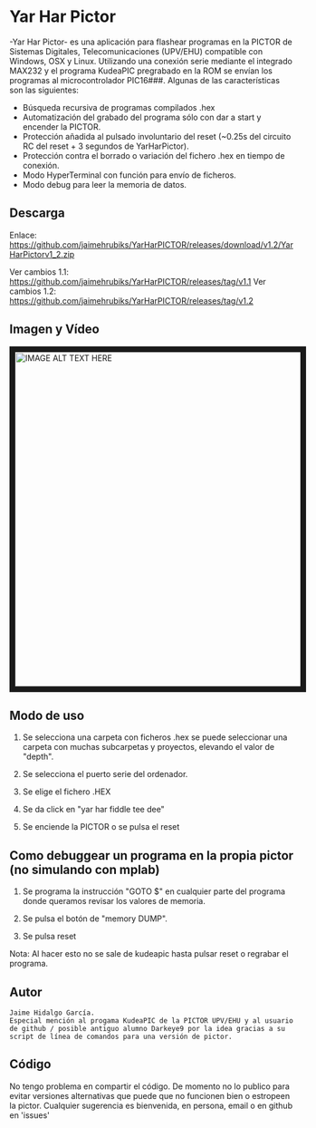 # Yar Har Pictor

-Yar Har Pictor- es una aplicación para flashear programas en la PICTOR de Sistemas Digitales, Telecomunicaciones (UPV/EHU) compatible con Windows, OSX y Linux. Utilizando una conexión serie mediante el integrado MAX232 y el programa KudeaPIC pregrabado en la ROM se envían los programas al microcontrolador PIC16###. Algunas de las características son las siguientes:

  - Búsqueda recursiva de programas compilados .hex
  - Automatización del grabado del programa sólo con dar a start y encender la PICTOR.
  - Protección añadida al pulsado involuntario del reset (~0.25s del circuito RC del reset + 3 segundos de YarHarPictor).
  - Protección contra el borrado o variación del fichero .hex en tiempo de conexión.
  - Modo HyperTerminal con función para envío de ficheros.
  - Modo debug para leer la memoria de datos.

## Descarga

Enlace: https://github.com/jaimehrubiks/YarHarPICTOR/releases/download/v1.2/YarHarPictorv1_2.zip

Ver cambios 1.1: https://github.com/jaimehrubiks/YarHarPICTOR/releases/tag/v1.1
Ver cambios 1.2: https://github.com/jaimehrubiks/YarHarPICTOR/releases/tag/v1.2

## Imagen y Vídeo

<a href="https://www.youtube.com/watch?v=_tAKQwJ5mWk
" target="_blank"><img src="https://i.imgur.com/zhWHPzt.png" 
alt="IMAGE ALT TEXT HERE" width="800" height="590" border="10" /></a>

## Modo de uso
1)  Se selecciona una carpeta con ficheros .hex se puede seleccionar una carpeta con muchas subcarpetas y proyectos, elevando el valor de "depth".

2) Se selecciona el puerto serie del ordenador.

3) Se elige el fichero .HEX

4) Se da click en "yar har fiddle tee dee"

5) Se enciende la PICTOR o se pulsa el reset

## Como debuggear un programa en la propia pictor (no simulando con mplab)

1) Se programa la instrucción "GOTO $" en cualquier parte del programa donde queramos revisar los valores de memoria.

2) Se pulsa el botón de "memory DUMP".

3) Se pulsa reset

Nota: Al hacer esto no se sale de kudeapic hasta pulsar reset o regrabar el programa.

## Autor
    Jaime Hidalgo García.
    Especial mención al progama KudeaPIC de la PICTOR UPV/EHU y al usuario de github / posible antiguo alumno Darkeye9 por la idea gracias a su script de línea de comandos para una versión de pictor.
    
## Código
  No tengo problema en compartir el código. De momento no lo publico para evitar versiones alternativas que puede que no funcionen bien o estropeen la pictor. Cualquier sugerencia es bienvenida, en persona, email o en github en 'issues'
